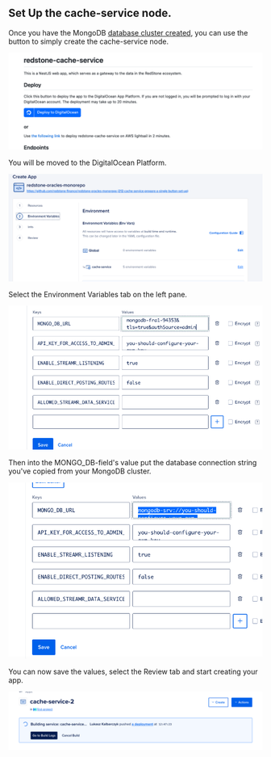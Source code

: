 ## Set Up the cache-service node.

Once you have the MongoDB [database cluster created](https://github.com/redstone-finance/redstone-oracles-monorepo/tree/main/.do/app/), you can use the button to simply create the cache-service node.

![](app0.png)

You will be moved to the DigitalOcean Platform.

![](app1.png)

Select the Environment Variables tab on the left pane.

![](app2.png)

Then into the MONGO_DB-field's value put the database connection string you've copied from your MongoDB cluster.

![](app3.png)

You can now save the values, select the Review tab and start creating your app.

![](app4.png)